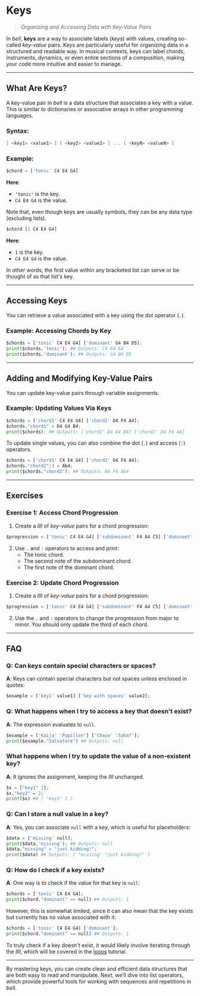 # Keys

> _Organizing and Accessing Data with Key-Value Pairs_

In _bell_, **keys** are a way to associate labels (_keys_) with values, creating so-called _key-value_ pairs. Keys are particularly useful for organizing data in a structured and readable way. In musical contexts, keys can label chords, instruments, dynamics, or even entire sections of a composition, making your code more intuitive and easier to manage.

---

## What Are Keys?

A key-value pair in _bell_ is a data structure that associates a key with a value. This is similar to dictionaries or associative arrays in other programming languages.

### Syntax:

```c
[ <key1> <value1> ] [ <key2> <value2> ] ... [ <keyN> <valueN> ]
```

### Example:

```py
$chord = ['tonic' C4 E4 G4]
```

**Here**:

- `'tonic'` is the key.
- `C4 E4 G4` is the value.

Note that, even though keys are usually symbols, they can be any data type (excluding lists).

```py
$chord [1 C4 E4 G4]
```

**Here**:

- `1` is the key.
- `C4 E4 G4` is the value.

In other words, the first value within any bracketed list can serve or be thought of as that list's key.

---

## Accessing Keys

You can retrieve a value associated with a key using the dot operator (`.`).

### Example: Accessing Chords by Key

```py
$chords = ['tonic' C4 E4 G4] ['dominant' G4 B4 D5];
print($chords.'tonic'); ## Outputs: C4 E4 G4
print($chords.'dominant'); ## Outputs: G4 B4 D5
```

---

## Adding and Modifying Key-Value Pairs

You can update key-value pairs through variable assignments.

### Example: Updating Values Via Keys

```py
$chords = ['chord1' C4 E4 G4] ['chord2' D4 F4 A4];
$chords."chord1" = D4 G4 B4;
print($chords); ## Outputs: ['chord1' D4 G4 B4] ['chord2' D4 F4 A4]
```

To update single values, you can also combine the dot (`.`) and access (`:`) operators.

```py
$chords = ['chord1' C4 E4 G4] ['chord2' D4 F4 A4];
$chords."chord2":3 = Ab4;
print($chords."chord2"); ## Outputs: D4 F4 Ab4
```

---

## Exercises

### Exercise 1: Access Chord Progression

1. Create a _llll_ of _key-value_ pairs for a chord progression:

```py
$progression = ['tonic' C4 E4 G4] ['subdominant' F4 A4 C5] ['dominant' G4 B4 D5];
```

2. Use `.` and `:` operators to access and print:
   - The tonic chord.
   - The second note of the subdominant chord.
   - The first note of the dominant chord.

### Exercise 2: Update Chord Progression

1. Create a _llll_ of _key-value_ pairs for a chord progression:

```py
$progression = ['tonic' C4 E4 G4] ['subdominant' F4 A4 C5] ['dominant' G4 B4 D5];
```

2. Use the `.` and `:` operators to change the progression from major to minor. You should only update the third of each chord.

---

## FAQ

### Q: Can keys contain special characters or spaces?

**A**: Keys can contain special characters but not spaces unless enclosed in quotes:

```py
$example = ['key1' value1] ['key with spaces' value2];
```

### Q: What happens when I try to access a key that doesn't exist?

**A**: The expression evaluates to `null`.

```py
$example = ['Kaija' 'Papillon'] ['Chaya' 'Sahaf'];
print($example."Salvatore") ## Outputs: null
```

### What happens when I try to update the value of a non-existent key?

**A**: It ignores the assignment, keeping the _llll_ unchanged.

```py
$x = ["key1" 1];
$x."key2" = 2;
print($x) ## [ "key1" 1 ]
```

### Q: Can I store a null value in a key?

**A**: Yes, you can associate `null` with a key, which is useful for placeholders:

```py
$data = ['missing' null];
print($data.'missing'); ## Outputs: null
$data."missing" = "just kidding!";
print($data) ## Outputs: [ "missing" "just kidding!" ]
```

### Q: How do I check if a key exists?

**A**: One way is to check if the value for that key is `null`:

```py
$chords = ['tonic' C4 E4 G4];
print($chord."dominant" == null) ## Outputs: 1
```

However, this is somewhat limited, since it can also mean that the key exists but currently has no value associated with it:

```py
$chords = ['tonic' C4 E4 G4] ['dominant'];
print($chord."dominant" == null) ## Outputs: 1
```

To truly check if a key doesn't exist, it would likely involve iterating through the _llll_, which will be covered in the [loops](17_loops.md) tutorial.

---

By mastering keys, you can create clean and efficient data structures that are both easy to read and manipulate. Next, we’ll dive into list operators, which provide powerful tools for working with sequences and repetitions in _bell_.
